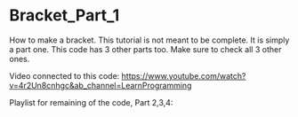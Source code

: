 # Bracket_Part_1

How to make a bracket. This tutorial is not meant to be complete. It is simply a part one. This code has 3 other parts too. Make sure to check all 3 other ones.

Video connected to this code:
https://www.youtube.com/watch?v=4r2Un8cnhgc&ab_channel=LearnProgramming

Playlist for remaining of the code, Part 2,3,4:

